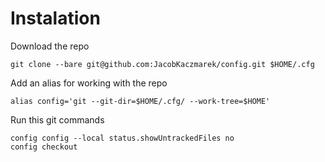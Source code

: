 # Instalation

Download the repo
```
git clone --bare git@github.com:JacobKaczmarek/config.git $HOME/.cfg
```

Add an alias for working with the repo
```
alias config='git --git-dir=$HOME/.cfg/ --work-tree=$HOME'
```

Run this git commands
```
config config --local status.showUntrackedFiles no
config checkout
```
